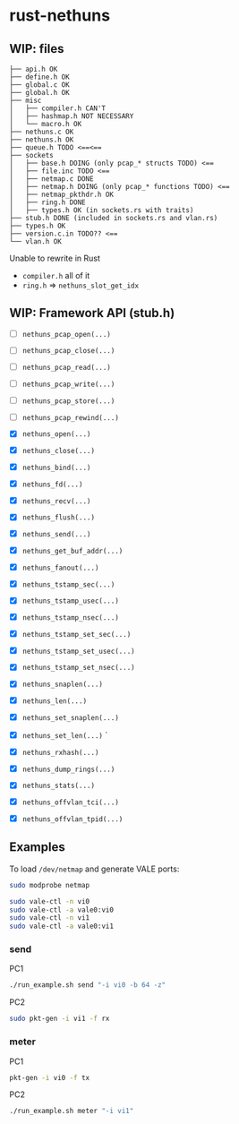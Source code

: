 # rust-nethuns

## WIP: files
```
├── api.h OK
├── define.h OK
├── global.c OK
├── global.h OK
├── misc
│   ├── compiler.h CAN'T
│   ├── hashmap.h NOT NECESSARY
│   └── macro.h OK
├── nethuns.c OK
├── nethuns.h OK
├── queue.h TODO <==<==
├── sockets
│   ├── base.h DOING (only pcap_* structs TODO) <==
│   ├── file.inc TODO <==
│   ├── netmap.c DONE
│   ├── netmap.h DOING (only pcap_* functions TODO) <==
│   ├── netmap_pkthdr.h OK
│   ├── ring.h DONE
│   ├── types.h OK (in sockets.rs with traits)
├── stub.h DONE (included in sockets.rs and vlan.rs)
├── types.h OK
├── version.c.in TODO?? <==
└── vlan.h OK
```

Unable to rewrite in Rust
- `compiler.h` all of it
- `ring.h` => `nethuns_slot_get_idx`



## WIP: Framework API (stub.h)

- [ ] `nethuns_pcap_open(...)`
- [ ] `nethuns_pcap_close(...)`
- [ ] `nethuns_pcap_read(...)`
- [ ] `nethuns_pcap_write(...)`
- [ ] `nethuns_pcap_store(...)`
- [ ] `nethuns_pcap_rewind(...)`

- [X] `nethuns_open(...)`
- [X] `nethuns_close(...)`
- [X] `nethuns_bind(...)`
- [X] `nethuns_fd(...)`
- [X] `nethuns_recv(...)`
- [X] `nethuns_flush(...)`
- [X] `nethuns_send(...)`
- [X] `nethuns_get_buf_addr(...)`
- [X] `nethuns_fanout(...)`

- [X] `nethuns_tstamp_sec(...)`
- [X] `nethuns_tstamp_usec(...)`
- [X] `nethuns_tstamp_nsec(...)`
- [X] `nethuns_tstamp_set_sec(...)`
- [X] `nethuns_tstamp_set_usec(...)`
- [X] `nethuns_tstamp_set_nsec(...)`

- [X] `nethuns_snaplen(...)`
- [X] `nethuns_len(...)`
- [X] `nethuns_set_snaplen(...)`
- [X] `nethuns_set_len(...)`
`
- [X] `nethuns_rxhash(...)`
- [X] `nethuns_dump_rings(...)`
- [X] `nethuns_stats(...)`

- [X] `nethuns_offvlan_tci(...)`
- [X] `nethuns_offvlan_tpid(...)`


## Examples

To load `/dev/netmap` and generate VALE ports:

```sh
sudo modprobe netmap

sudo vale-ctl -n vi0
sudo vale-ctl -a vale0:vi0
sudo vale-ctl -n vi1
sudo vale-ctl -a vale0:vi1
```


### send

PC1

```sh
./run_example.sh send "-i vi0 -b 64 -z"
```

PC2

```sh
sudo pkt-gen -i vi1 -f rx
```


### meter

PC1

```sh
pkt-gen -i vi0 -f tx
```

PC2

```sh
./run_example.sh meter "-i vi1"
```
